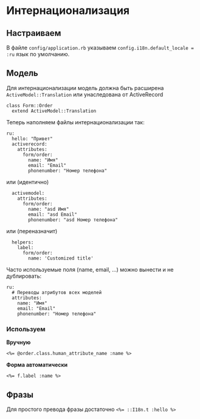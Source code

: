 # Интернационализация

## Настраиваем

В файле `config/application.rb` указываем `config.i18n.default_locale = :ru` язык по умолчанию.

## Модель

Для интернационализации модель должна быть расширена `ActiveModel::Translation` или унаследована от ActiveRecord

```
class Form::Order
  extend ActiveModel::Translation
```

Теперь наполняем файлы интернационализации так:


```
ru:
  hello: "Привет"
  activerecord:
    attributes:
      form/order:
        name: "Имя"
        email: "Email"
        phonenumber: "Номер телефона"
```

или (идентично)

```
  activemodel:
    attributes:
      form/order:
        name: "asd Имя"
        email: "asd Email"
        phonenumber: "asd Номер телефона"
```

или (переназначит)

```
  helpers:
    label:
      form/order:
        name: 'Customized title'
```

Часто используемые поля (name, email, …) можно вынести и не дублировать:

```
ru:
  # Переводы атрибутов всех моделей
  attributes:
    name: "Имя"
    email: "Email"
    phonenumber: "Номер телефона"
```

### Используем

__Вручную__

`<%= @order.class.human_attribute_name :name %>`

__Форма автоматически__

`<%= f.label :name %>`

## Фразы

Для простого превода фразы достаточно `<%= ::I18n.t :hello %>`
